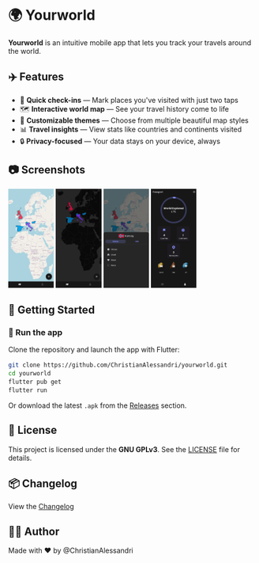 # 🌍 Yourworld

**Yourworld** is an intuitive mobile app that lets you track your travels around the world.

## ✈️ Features

- 📍 **Quick check-ins** — Mark places you've visited with just two taps
- 🗺️ **Interactive world map** — See your travel history come to life
- 🎨 **Customizable themes** — Choose from multiple beautiful map styles
- 📊 **Travel insights** — View stats like countries and continents visited
- 🔒 **Privacy-focused** — Your data stays on your device, always

## 📷 Screenshots

<p align="left">
  <img src="screenshots/map.png" alt="Map View" height="200" />
  <img src="screenshots/dark_map.png" alt="Dark Mode Map" height="200" />
  <img src="screenshots/country_detail.png" alt="Country Detail" height="200" />
  <img src="screenshots/passport.png" alt="Digital Passport" height="200" />
</p>

## 🚀 Getting Started

### 📱 Run the app

Clone the repository and launch the app with Flutter:

```bash
git clone https://github.com/ChristianAlessandri/yourworld.git
cd yourworld
flutter pub get
flutter run
```

Or download the latest `.apk` from the [Releases](https://github.com/ChristianAlessandri/yourworld/releases) section.

## 📄 License

This project is licensed under the **GNU GPLv3**. See the [LICENSE](LICENSE) file for details.

## 📦 Changelog

View the [Changelog](CHANGELOG.md)

## 🙋‍♂️ Author

Made with ❤️ by @ChristianAlessandri
